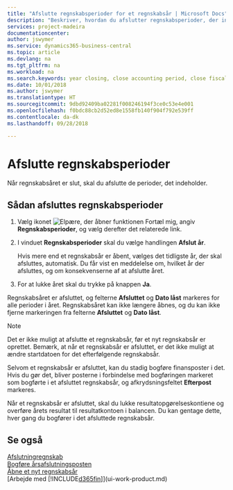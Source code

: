```yaml
---
title: "Afslutte regnskabsperioder for et regnskabsår | Microsoft Docs"
description: "Beskriver, hvordan du afslutter regnskabsperioder, der indgår i regnskabsåret."
services: project-madeira
documentationcenter: 
author: jswymer
ms.service: dynamics365-business-central
ms.topic: article
ms.devlang: na
ms.tgt_pltfrm: na
ms.workload: na
ms.search.keywords: year closing, close accounting period, close fiscal year, bank account detailed trial balance
ms.date: 10/01/2018
ms.author: jswymer
ms.translationtype: HT
ms.sourcegitcommit: 9dbd92409ba02281f008246194f3ce0c53e4e001
ms.openlocfilehash: f0bdc88cb2d52ed8e1558fb140f904f792e539ff
ms.contentlocale: da-dk
ms.lasthandoff: 09/28/2018

---
```

# <a name="close-accounting-periods"></a>Afslutte regnskabsperioder
Når regnskabsåret er slut, skal du afslutte de perioder, det indeholder.

## <a name="to-close-accounting-periods"></a>Sådan afsluttes regnskabsperioder
1. Vælg ikonet ![Elpære, der åbner funktionen Fortæl mig](media/ui-search/search_small.png "Fortæl mig, hvad du vil foretage dig"), angiv **Regnskabsperioder**, og vælg derefter det relaterede link.
2. I vinduet **Regnskabsperioder** skal du vælge handlingen **Afslut år**.

    Hvis mere end et regnskabsår er åbent, vælges det tidligste år, der skal afsluttes, automatisk. Du får vist en meddelelse om, hvilket år der afsluttes, og om konsekvenserne af at afslutte året.
3. For at lukke året skal du trykke på knappen **Ja**.

Regnskabsåret er afsluttet, og felterne **Afsluttet** og **Dato låst** markeres for alle perioder i året. Regnskabsåret kan ikke længere åbnes, og du kan ikke fjerne markeringen fra felterne **Afsluttet** og **Dato låst**.

> [!NOTE]  
>   Det er ikke muligt at afslutte et regnskabsår, før et nyt regnskabsår er oprettet. Bemærk, at når et regnskabsår er afsluttet, er det ikke muligt at ændre startdatoen for det efterfølgende regnskabsår.

Selvom et regnskabsår er afsluttet, kan du stadig bogføre finansposter i det. Hvis du gør det, bliver posterne i forbindelse med bogføringen markeret som bogførte i et afsluttet regnskabsår, og afkrydsningsfeltet **Efterpost** markeres.

Når et regnskabsår er afsluttet, skal du lukke resultatopgørelseskontiene og overføre årets resultat til resultatkontoen i balancen. Du kan gentage dette, hver gang du bogfører i det afsluttede regnskabsår.

## <a name="see-also"></a>Se også
[Afslutningregnskab](year-close-books.md)  
[Bogføre årsafslutningsposten](year-how-post-year-end-close-entry.md)  
[Åbne et nyt regnskabsår](finance-how-open-new-fiscal-year.md)  
[Arbejde med [!INCLUDE[d365fin](includes/d365fin_md.md)]](ui-work-product.md)

